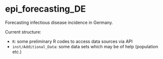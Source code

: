 # epi_forecasting_DE

Forecasting infectious disease incidence in Germany.

Current structure:

- `R`: some preliminary R codes to access data sources via API
- `inst/Additional_Data`: some data sets which may be of help (population etc.)